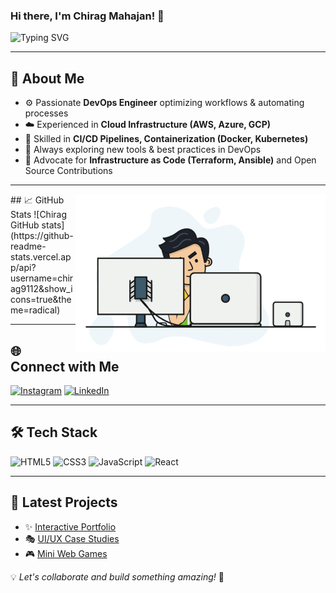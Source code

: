 ### Hi there, I'm Chirag Mahajan! 👋

![Typing SVG](https://readme-typing-svg.herokuapp.com?font=Fira+Code&pause=1000&color=F76C6C&width=435&lines=Passionate+about+Design+%26+Code!;Creating+interactive+experiences;Let's+connect!+%F0%9F%92%AC)

---

## 🚀 About Me
- ⚙️ Passionate **DevOps Engineer** optimizing workflows & automating processes  
- ☁️ Experienced in **Cloud Infrastructure (AWS, Azure, GCP)**  
- 🚀 Skilled in **CI/CD Pipelines, Containerization (Docker, Kubernetes)**  
- 🔧 Always exploring new tools & best practices in DevOps  
- 🎯 Advocate for **Infrastructure as Code (Terraform, Ansible)** and Open Source Contributions  
---

<img align="right" alt="coding" width="400" src="https://raw.githubusercontent.com/rajpratyush/rajpratyush/master/me_1.gif">
## 📈 GitHub Stats
![Chirag GitHub stats](https://github-readme-stats.vercel.app/api?username=chirag9112&show_icons=true&theme=radical)

---

## 🌐 Connect with Me
[![Instagram](https://img.shields.io/badge/Instagram-%23E4405F.svg?style=for-the-badge&logo=instagram&logoColor=white)](https://www.instagram.com/its_cm.9112/?next=%2F&hl=en)
[![LinkedIn](https://img.shields.io/badge/LinkedIn-%230077B5.svg?style=for-the-badge&logo=linkedin&logoColor=white)](https://www.linkedin.com/in/chirag-mahajan09/)

---

## 🛠️ Tech Stack
![HTML5](https://img.shields.io/badge/HTML5-%23E34F26.svg?style=for-the-badge&logo=html5&logoColor=white)
![CSS3](https://img.shields.io/badge/CSS3-%231572B6.svg?style=for-the-badge&logo=css3&logoColor=white)
![JavaScript](https://img.shields.io/badge/JavaScript-%23F7DF1E.svg?style=for-the-badge&logo=javascript&logoColor=black)
![React](https://img.shields.io/badge/React-%2361DAFB.svg?style=for-the-badge&logo=react&logoColor=black)

---

## 🎨 Latest Projects
- ✨ [Interactive Portfolio](https://yourportfolio.com)
- 🎭 [UI/UX Case Studies](https://behance.net/Chirag-Mahajan)
- 🎮 [Mini Web Games](https://github.com/Chirag-Mahajan/mini-games)

💡 *Let's collaborate and build something amazing!* 🚀

